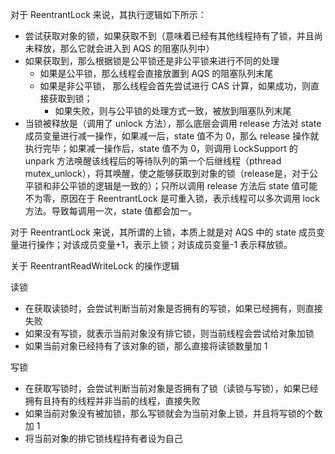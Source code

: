 对于 ReentrantLock 来说，其执行逻辑如下所示：

- 尝试获取对象的锁，如果获取不到（意味着已经有其他线程持有了锁，并且尚未释放，那么它就会进入到 AQS 的阻塞队列中）
- 如果获取到，那么根据锁是公平锁还是非公平锁来进行不同的处理
  - 如果是公平锁，那么线程会直接放置到 AQS 的阻塞队列末尾
  - 如果是非公平锁， 那么线程会首先尝试进行 CAS 计算，如果成功，则直接获取到锁；
    - 如果失败，则与公平锁的处理方式一致，被放到阻塞队列末尾
- 当锁被释放是（调用了 unlock 方法），那么底层会调用 release 方法对 state 成员变量进行减一操作，如果减一后，state 值不为 0，那么 release 操作就执行完毕；如果减一操作后，state 值不为 0，则调用 LockSupport 的 unpark  方法唤醒该线程后的等待队列的第一个后继线程（pthread mutex_unlock），将其唤醒，使之能够获取到对象的锁（release是，对于公平锁和非公平锁的逻辑是一致的）；只所以调用 release 方法后 state 值可能不为零，原因在于 ReentrantLock 是可重入锁，表示线程可以多次调用 lock 方法。导致每调用一次，state 值都会加一。



对于 ReentrantLock 来说，其所谓的上锁，本质上就是对 AQS 中的 state 成员变量进行操作；对该成员变量+1，表示上锁；对该成员变量-1 表示释放锁。





关于 ReentrantReadWriteLock 的操作逻辑

读锁

- 在获取读锁时，会尝试判断当前对象是否拥有的写锁，如果已经拥有，则直接失败
- 如果没有写锁，就表示当前对象没有排它锁，则当前线程会尝试给对象加锁
- 如果当前对象已经持有了该对象的锁，那么直接将读锁数量加 1

写锁

- 在获取写锁时，会尝试判断当前对象是否拥有了锁（读锁与写锁），如果已经拥有且持有的线程并非当前的线程，直接失败
- 如果当前对象没有被加锁，那么写锁就会为当前对象上锁，并且将写锁的个数加 1
- 将当前对象的排它锁线程持有者设为自己



































